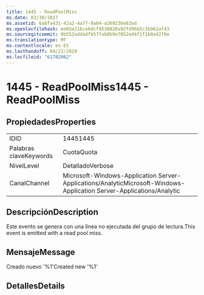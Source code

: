 ```yaml
---
title: 1445 - ReadPoolMiss
ms.date: 03/30/2017
ms.assetid: 6a8fa431-42a2-4a77-9a04-a269236e83ad
ms.openlocfilehash: ee65e216ce6dcf9538820a92fd96b5c1b962af43
ms.sourcegitcommit: 9b552addadfb57fab0b9e7852ed4f1f1b8a42f8e
ms.translationtype: MT
ms.contentlocale: es-ES
ms.lasthandoff: 04/23/2019
ms.locfileid: "61782062"
---
```

# <a name="1445---readpoolmiss"></a><span data-ttu-id="7b763-102">1445 - ReadPoolMiss</span><span class="sxs-lookup"><span data-stu-id="7b763-102">1445 - ReadPoolMiss</span></span>
## <a name="properties"></a><span data-ttu-id="7b763-103">Propiedades</span><span class="sxs-lookup"><span data-stu-id="7b763-103">Properties</span></span>  
  
|||  
|-|-|  
|<span data-ttu-id="7b763-104">ID</span><span class="sxs-lookup"><span data-stu-id="7b763-104">ID</span></span>|<span data-ttu-id="7b763-105">1445</span><span class="sxs-lookup"><span data-stu-id="7b763-105">1445</span></span>|  
|<span data-ttu-id="7b763-106">Palabras clave</span><span class="sxs-lookup"><span data-stu-id="7b763-106">Keywords</span></span>|<span data-ttu-id="7b763-107">Cuota</span><span class="sxs-lookup"><span data-stu-id="7b763-107">Quota</span></span>|  
|<span data-ttu-id="7b763-108">Nivel</span><span class="sxs-lookup"><span data-stu-id="7b763-108">Level</span></span>|<span data-ttu-id="7b763-109">Detallado</span><span class="sxs-lookup"><span data-stu-id="7b763-109">Verbose</span></span>|  
|<span data-ttu-id="7b763-110">Canal</span><span class="sxs-lookup"><span data-stu-id="7b763-110">Channel</span></span>|<span data-ttu-id="7b763-111">Microsoft-Windows-Application Server-Applications/Analytic</span><span class="sxs-lookup"><span data-stu-id="7b763-111">Microsoft-Windows-Application Server-Applications/Analytic</span></span>|  
  
## <a name="description"></a><span data-ttu-id="7b763-112">Descripción</span><span class="sxs-lookup"><span data-stu-id="7b763-112">Description</span></span>  
 <span data-ttu-id="7b763-113">Este evento se genera con una línea no ejecutada del grupo de lectura.</span><span class="sxs-lookup"><span data-stu-id="7b763-113">This event is emitted with a read pool miss.</span></span>  
  
## <a name="message"></a><span data-ttu-id="7b763-114">Mensaje</span><span class="sxs-lookup"><span data-stu-id="7b763-114">Message</span></span>  
 <span data-ttu-id="7b763-115">Creado nuevo '%1'</span><span class="sxs-lookup"><span data-stu-id="7b763-115">Created new '%1'</span></span>  
  
## <a name="details"></a><span data-ttu-id="7b763-116">Detalles</span><span class="sxs-lookup"><span data-stu-id="7b763-116">Details</span></span>
